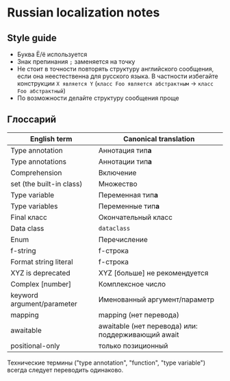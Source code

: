 # Russian localization notes

## Style guide

- Буква Ё/ё используется
- Знак препинания `;` заменяется на точку
- Не стоит в точности повторять структуру английского сообщения, если она неестественна для русского языка.
  В частности избегайте конструкции `X является Y` (`класс Foo является абстрактным` -> `класс Foo абстрактный`)
- По возможности делайте структуру сообщения проще

## Глоссарий

| English term              | Canonical translation |
| ------------------------- | --------------------- |
| Type annotation           | Аннотация тип**а**    |
| Type annotations          | Аннотации тип**а**    |
| Comprehension             | Включение             |
| set (the built-in class)  | Множество             |
| Type variable             | Переменная тип**а**   |
| Type variables            | Переменные тип**а**   |
| Final класс               | Окончательный класс   |
| Data class                | `dataclass`           |
| Enum                      | Перечисление          |
| f-string                  | f-строка              |
| Format string literal     | f-строка              |
| XYZ is deprecated         | XYZ [больше] не рекомендуется |
| Complex [number]          | Комплексное число     |
| keyword argument/parameter| Именованный аргумент/параметр |
| mapping                   | mapping (нет перевода) |
| awaitable                 | awaitable (нет перевода) или: поддерживающий await |
| positional-only           | только позиционный     |

Технические термины ("type annotation", "function", "type variable") всегда следует переводить одинаково.
